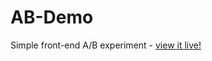 # AB-Demo
Simple front-end A/B experiment - [view it live!](https://www.lambdaexample.com/AB-Demo/)
